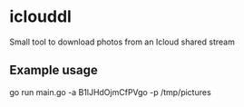 # iclouddl
Small tool to download photos from an Icloud shared stream


Example usage
---
go run main.go -a B1lJHdOjmCfPVgo -p /tmp/pictures
